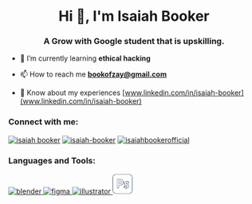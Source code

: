 <h1 align="center">Hi 👋, I'm Isaiah Booker</h1>
<h3 align="center">A Grow with Google student that is upskilling.</h3>

- 🌱 I’m currently learning **ethical hacking**

- 📫 How to reach me **bookofzay@gmail.com**

- 📄 Know about my experiences [www.linkedin.com/in/isaiah-booker](www.linkedin.com/in/isaiah-booker)

<h3 align="left">Connect with me:</h3>
<p align="left">
<a href="https://linkedin.com/in/isaiah booker" target="blank"><img align="center" src="https://raw.githubusercontent.com/rahuldkjain/github-profile-readme-generator/master/src/images/icons/Social/linked-in-alt.svg" alt="isaiah booker" height="30" width="40" /></a>
<a href="https://codesandbox.com/isaiah-booker" target="blank"><img align="center" src="https://raw.githubusercontent.com/rahuldkjain/github-profile-readme-generator/master/src/images/icons/Social/codesandbox.svg" alt="isaiah-booker" height="30" width="40" /></a>
<a href="https://instagram.com/isaiahbookerofficial" target="blank"><img align="center" src="https://raw.githubusercontent.com/rahuldkjain/github-profile-readme-generator/master/src/images/icons/Social/instagram.svg" alt="isaiahbookerofficial" height="30" width="40" /></a>
</p>

<h3 align="left">Languages and Tools:</h3>
<p align="left"> <a href="https://www.blender.org/" target="_blank" rel="noreferrer"> <img src="https://download.blender.org/branding/community/blender_community_badge_white.svg" alt="blender" width="40" height="40"/> </a> <a href="https://www.figma.com/" target="_blank" rel="noreferrer"> <img src="https://www.vectorlogo.zone/logos/figma/figma-icon.svg" alt="figma" width="40" height="40"/> </a> <a href="https://www.adobe.com/in/products/illustrator.html" target="_blank" rel="noreferrer"> <img src="https://www.vectorlogo.zone/logos/adobe_illustrator/adobe_illustrator-icon.svg" alt="illustrator" width="40" height="40"/> </a> <a href="https://www.photoshop.com/en" target="_blank" rel="noreferrer"> <img src="https://raw.githubusercontent.com/devicons/devicon/master/icons/photoshop/photoshop-line.svg" alt="photoshop" width="40" height="40"/> </a> </p>

